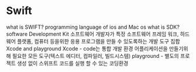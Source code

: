 # Swift
what is SWIFT?
programming language of ios and Mac os
what is SDK?
software Development Kit
소프트웨어 개발자가 특정 소프트웨어 프레임 워크, 하드웨어 플랫폼, 컴퓨터 등을위한 응용 프로그램을 만들 수 있도록하는 개발 도구 집합
Xcode and playground
Xcode - code는 통합 개발 환경
어플리케이션을 만들기위해 필요한 모든 도구(텍스트 에디터, 컴파일러, 빌드시스템)
playground - 별도의 프로젝트 생성 없이 스위프트 코드를 실행 할 수 있는 코딩환경
